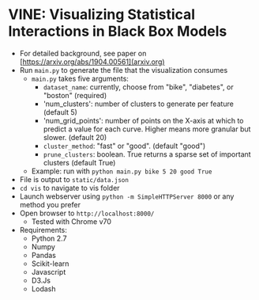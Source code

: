 # VINE: Visualizing Statistical Interactions in Black Box Models

* For detailed background, see paper on [https://arxiv.org/abs/1904.00561](arxiv.org)
* Run `main.py` to generate the file that the visualization consumes
    * `main.py` takes five arguments:
        * `dataset_name`: currently, choose from "bike", "diabetes", or "boston" (required)
        * 'num_clusters': number of clusters to generate per feature (default 5)
        * 'num_grid_points': number of points on the X-axis at which to predict a value for each curve. Higher means more granular but slower. (default 20)
        * `cluster_method`: "fast" or "good". (default "good")
        * `prune_clusters`: boolean. True returns a sparse set of important clusters (default True)
    * Example: run with `python main.py bike 5 20 good True`
* File is output to `static/data.json`
* `cd vis` to navigate to vis folder
* Launch webserver using `python -m SimpleHTTPServer 8000` or any method you prefer
* Open browser to `http://localhost:8000/`
    * Tested with Chrome v70
* Requirements:
    * Python 2.7
    * Numpy
    * Pandas
    * Scikit-learn
    * Javascript
    * D3.Js
    * Lodash
